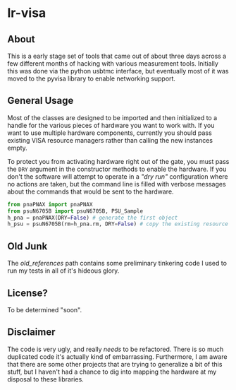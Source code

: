 # lr-visa
## About
This is a early stage set of tools that came out of about three days across a
few different months of hacking with various measurement tools. Initially this
was done via the python usbtmc interface, but eventually most of it was moved
to the pyvisa library to enable networking support.

## General Usage
Most of the classes are designed to be imported and then initialized to a handle
for the various pieces of hardware you want to work with. If you want to use
multiple hardware components, currently you should pass existing VISA resource
managers rather than calling the new instances empty.

To protect you from activating hardware right out of the gate, you must pass the
`DRY` argument in the constructor methods to enable the hardware. If you don't
the software will attempt to operate in a *"dry run"* configuration where no
actions are taken, but the command line is filled with verbose messages about
the commands that would be sent to the hardware.


```python
from pnaPNAX import pnaPNAX
from psuN6705B import psuN6705B, PSU_Sample
h_pna = pnaPNAX(DRY=False) # generate the first object
h_psu = psuN6705B(rm=h_pna.rm, DRY=False) # copy the existing resource manager
```

## Old Junk
The *old_references* path contains some preliminary tinkering code I used to
run my tests in all of it's hideous glory.

## License?
To be determined "soon".

## Disclaimer
The code is very ugly, and really *needs* to be refactored. There is so much
duplicated code it's actually kind of embarrassing. Furthermore, I am aware that
there are some other projects that are trying to generalize a bit of this stuff,
but I haven't had a chance to dig into mapping the hardware at my disposal to
these libraries.
